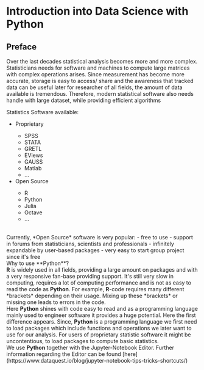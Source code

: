 # Introduction into Data Science with Python

## Preface

Over the last decades statistical analysis becomes more and more complex. Statisticians needs for software and machines to compute large matrices with complex operations arises. Since measurement has become more accurate, storage is easy to access/ share and the awareness that tracked data can be useful later for researcher of all fields, the amount of data available is tremendous. Therefore, modern statistical software also needs handle with large dataset, while providing efficient algorithms<br>

Statistics Software available:<br>
<ul>
    <li> Proprietary</li>
        <ul>
        <li>SPSS</li>
        <li>STATA</li>
        <li>GRETL</li>
        <li>EViews</li>
        <li>GAUSS</li>
        <li>Matlab</li>
        <li>...</li>
        </ul>
    <li> Open Source</li>
        <ul>
        <li>R</li>
        <li>Python</li>
        <li>Julia</li>
        <li>Octave</li>
        <li>...</li>
    </ul>
</ul>
<br>        
Currently, *Open Source* software is very popular:
    - free to use
    - support in forums from statisticians, scientists and professionals 
    - infinitely expandable by user-based packages
    - very easy to start group project since it's free
<br>    
Why to use **Python**?<br>
<b>R</b> is widely used in all fields, providing a large amount on packages and with a very responsive fan-base providing support. It's still very slow in computing, requires a lot of computing performance and is not as easy to read the code as <b>Python</b>. For example, <b>R</b>-code requires many different *brackets* depending on their usage. Mixing up these *brackets* or missing one leads to errors in the code.<br>
Here <b>Python</b> shines with code easy to read and as a programming language mainly used to engineer software it provides a huge potential. Here the first difference appears. Since, <b>Python</b> is a programming language we first need to load packages which include functions and operations we later want to use for our analysis. For users of proprietary statistic software it might be uncontentious, to load packages to compute basic statistics.  
<br>
We use <b>Python</b> together with the Jupyter-Notebook Editor. Further information regarding the Editor can be found [here](https://www.dataquest.io/blog/jupyter-notebook-tips-tricks-shortcuts/)
